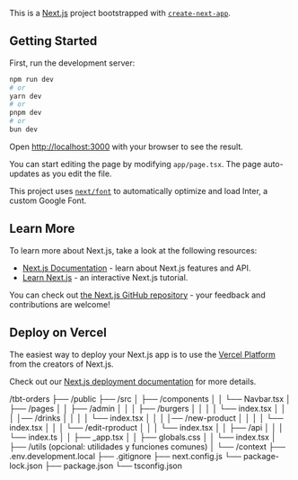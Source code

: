 This is a [Next.js](https://nextjs.org/) project bootstrapped with [`create-next-app`](https://github.com/vercel/next.js/tree/canary/packages/create-next-app).

## Getting Started

First, run the development server:

```bash
npm run dev
# or
yarn dev
# or
pnpm dev
# or
bun dev
```

Open [http://localhost:3000](http://localhost:3000) with your browser to see the result.

You can start editing the page by modifying `app/page.tsx`. The page auto-updates as you edit the file.

This project uses [`next/font`](https://nextjs.org/docs/basic-features/font-optimization) to automatically optimize and load Inter, a custom Google Font.

## Learn More

To learn more about Next.js, take a look at the following resources:

- [Next.js Documentation](https://nextjs.org/docs) - learn about Next.js features and API.
- [Learn Next.js](https://nextjs.org/learn) - an interactive Next.js tutorial.

You can check out [the Next.js GitHub repository](https://github.com/vercel/next.js/) - your feedback and contributions are welcome!

## Deploy on Vercel

The easiest way to deploy your Next.js app is to use the [Vercel Platform](https://vercel.com/new?utm_medium=default-template&filter=next.js&utm_source=create-next-app&utm_campaign=create-next-app-readme) from the creators of Next.js.

Check out our [Next.js deployment documentation](https://nextjs.org/docs/deployment) for more details.

/tbt-orders
├── /public
├── /src
│ ├── /components
│ │ └── Navbar.tsx
│ ├── /pages
│ │ ├── /admin
│ │ │ ├── /burgers
│ │ │ │ └── index.tsx
│ │ │ │── /drinks
│ │ │ │ └── index.tsx
│ │ │ │── /new-product
│ │ │ │ └── index.tsx
│ │ │ └── /edit-rproduct
│ │ │ └── index.tsx
│ │ ├── /api
│ │ │ └── index.ts
│ │ ├── \_app.tsx
│ │ ├── globals.css
│ │ └── index.tsx
│ ├── /utils (opcional: utilidades y funciones comunes)
│ └── /context
├── .env.development.local
├── .gitignore
├── next.config.js
└── package-lock.json
├── package.json
└── tsconfig.json

